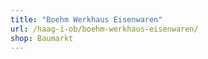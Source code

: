 ```yaml
---
title: "Boehm Werkhaus Eisenwaren"
url: /haag-i-ob/boehm-werkhaus-eisenwaren/
shop: Baumarkt
---
```

